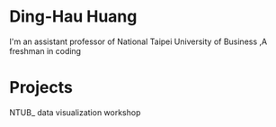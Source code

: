 # Ding-Hau Huang
I'm an assistant professor of National Taipei University of Business
,A freshman in coding

# Projects
NTUB_ data visualization workshop
